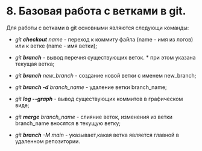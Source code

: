 # 8. Базовая работа с ветками в git.

Для работы с ветками в git основными являются следующи команды:

* *git __checkout__ name* - переход к коммиту файла (name - имя из логов) или к ветке (name - имя ветки);

* *git __branch__* - вывод перечня существующих веток. * при этом указана текущая ветка;

* *git __branch__ new_branch* - создание новой ветки с именем new_branch;

* *git __branch -d__ branch_name* - удаление ветки branch_name;

* *git __log --graph__* - вывод существующих коммитов в графическом виде;

* *git __merge__ branch_name* - слияние веток, изменения из ветки branch_name вносятся в текущую ветку;

* *git __branch__ -M main* - указывает,какая ветка является главной в удаленном репозитории.